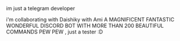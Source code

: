 im just a telegram developer



i'm collaborating with Daishiky with Ami A MAGNIFICENT FANTASTIC WONDERFUL DISCORD BOT WITH MORE THAN 200 BEAUTIFUL COMMANDS PEW PEW , just a tester :D
